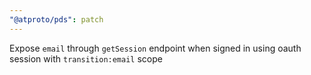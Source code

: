 ```yaml
---
"@atproto/pds": patch
---
```


Expose `email` through `getSession` endpoint when signed in using oauth session with `transition:email` scope
